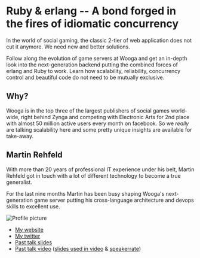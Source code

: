 # Ruby & erlang -- A bond forged in the fires of idiomatic concurrency

In the world of social gaming, the classic 2-tier of web application does not
cut it anymore. We need new and better solutions.

Follow along the evolution of game servers at Wooga and get an in-depth look
into the next-generation backend putting the combined forces of erlang and Ruby
to work. Learn how scalability, reliability, concurrency control and beautiful
code do not need to be mutually exclusive.

## Why?

Wooga is in the top three of the largest publishers of social games world-wide,
right behind Zynga and competing with Electronic Arts for 2nd place with almost
50 million active users every month on facebook. So we _really_ are talking
scalability here and some pretty unique insights are available for take-away.


## Martin Rehfeld

With more than 20 years of professional IT experience under his belt, Martin
Rehfeld got in touch with a lot of different technology to become a true
generalist.

For the last nine months Martin has been busy shaping Wooga's next-generation
game server putting his cross-language architecture and devops skills to
excellent use.

![Profile picture](https://github.com/martinrehfeld/call-for-proposals/raw/master/martin_rehfeld-ruby_and_erlang_a_bond_forged_in_the_fires_of_idiomatic_concurrency/profile_picture.jpg)

- [My website](http://coderwall.com/martinrehfeld)
- [My twitter](https://twitter.com/#!/klickmich)
- [Past talk slides](http://www.slideshare.net/martin.rehfeld)
- [Past talk video](http://vimeo.com/25592244) ([slides used in video](http://scotrug-20110616.assets.io/) & [speakerrate](http://speakerrate.com/talks/7771))
